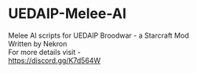 # UEDAIP-Melee-AI
Melee AI scripts for UEDAIP Broodwar - a Starcraft Mod   
Written by Nekron   
For more details visit -   
https://discord.gg/K7d564W
